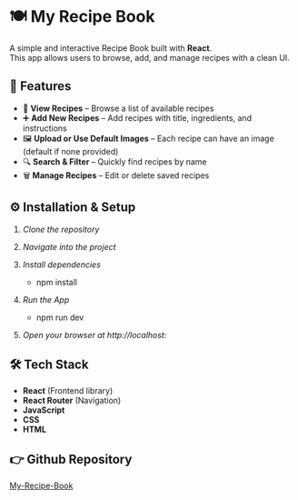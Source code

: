 # 🍽️ My Recipe Book

A simple and interactive Recipe Book built with **React**.  
This app allows users to browse, add, and manage recipes with a clean UI.

## 🚀 Features

- 📖 **View Recipes** – Browse a list of available recipes
- ➕ **Add New Recipes** – Add recipes with title, ingredients, and instructions
- 🖼 **Upload or Use Default Images** – Each recipe can have an image (default if none provided)
- 🔍 **Search & Filter** – Quickly find recipes by name
- 🗑 **Manage Recipes** – Edit or delete saved recipes

## ⚙️ Installation & Setup

1. *Clone the repository*
2. *Navigate into the project*
3. *Install dependencies*

      - npm install

4. *Run the App*

      - npm run dev

5. *Open your browser at http://localhost:*

## 🛠️ Tech Stack

- **React** (Frontend library)
- **React Router** (Navigation)
- **JavaScript**
- **CSS**
- **HTML**

## 👉 Github Repository

[My-Recipe-Book](https://github.com/karunya10/recipe-book-app)
